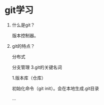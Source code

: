 # git学习
1. 什么是git？ 
    
    版本控制器。
2. git的特点？
    
    分布式

    分支管理
3.git的关键名词

    1.版本库（仓库）

    初始化命令（git init）。会在本地生成.git目录

    ...